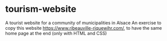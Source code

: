 # tourism-website
A tourist website for a community of municipalities in Alsace
An exercise to copy this website https://www.ribeauville-riquewihr.com/, to have the same home page at the end (only with HTML and CSS)
